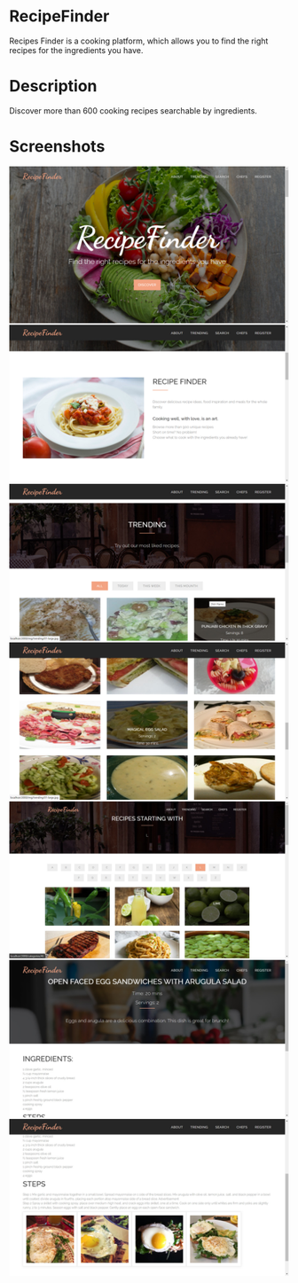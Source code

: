 # RecipeFinder

Recipes Finder is a cooking platform, which allows you to find the right recipes for the ingredients you have.

# Description

Discover more than 600 cooking recipes searchable by ingredients.

# Screenshots
![image info](./screenshots/1.jpg)
![image info](./screenshots/2.jpg)
![image info](./screenshots/3.jpg)
![image info](./screenshots/4.jpg)
![image info](./screenshots/7.jpg)
![image info](./screenshots/11.jpg)
![image info](./screenshots/12.jpg)